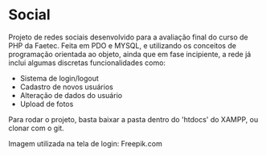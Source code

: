 # <h1>Social</h1>

<p>Projeto de redes sociais desenvolvido para a avaliação final do curso de PHP da Faetec. Feita em PDO e MYSQL, e utilizando os conceitos de programação orientada ao objeto, ainda que em fase incipiente, a rede já inclui algumas discretas funcionalidades como:</p>

<ul>
  <li>Sistema de login/logout</li>
  <li>Cadastro de novos usuários</li>
  <li>Alteração de dados do usuário</li>
  <li>Upload de fotos</li>
</ul>  

<p>Para rodar o projeto, basta baixar a pasta dentro do 'htdocs' do XAMPP, ou clonar com o git.</p>
<p>Imagem utilizada na tela de login: Freepik.com</p>
